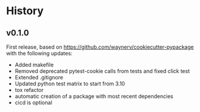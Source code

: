 # History

## v0.1.0
First release, based on https://github.com/waynerv/cookiecutter-pypackage with the following updates:

* Added makefile
* Removed deprecated pytest-cookie calls from tests and fixed click test
* Extended .gitignore
* Updated python test matrix to start from 3.10
* tox refactor
* automatic creation of a package with most recent dependencies
* cicd is optional
